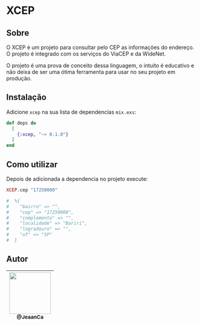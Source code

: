 # XCEP
## Sobre
O XCEP é um projeto para consultar pelo CEP as informações do endereço.
O projeto é integrado com os serviços do ViaCEP e da WideNet.

O projeto é uma prova de conceito dessa linguagem, o intuito é educativo e não deixa de ser uma ótima ferramenta para usar no seu projeto em produção.

## Instalação

Adicione `xcep` na sua lista de dependencias `mix.exs`:

```elixir
def deps do
  [
    {:xcep, "~> 0.1.0"}
  ]
end
```

## Como utilizar

Depois de adicionada a dependencia no projeto execute:

```elixir
XCEP.cep "17250000"

#  %{
#    "bairro" => "",
#    "cep" => "17250000",
#    "complemento" => "",
#    "localidade" => "Bariri",
#    "logradouro" => "",
#    "uf" => "SP"
#  }

```
## Autor
| [<img src="https://avatars3.githubusercontent.com/u/30236552?v=4" width="110"><br><sub>@JeaanCa</sub>](https://github.com/jeaanca) |
| :---: |
